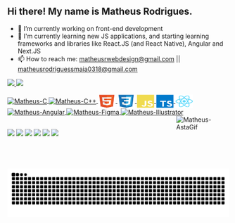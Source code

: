 ## Hi there! My name is Matheus Rodrigues.

<!--
**matheus-rodrigues-m/matheus-rodrigues-m** is a ✨ _special_ ✨ repository because its `README.md` (this file) appears on your GitHub profile.
-->

- 🔭 I’m currently working on front-end development 
- 🌱 I'm currently learning new JS applications, and starting learning frameworks and libraries like React.JS (and React Native), Angular and Next.JS
- 📫 How to reach me: matheusrwebdesign@gmail.com || matheusrodriguessmaia0318@gmail.com

<div>
  <a href="https://github.com/matheus-rodrigues-m">
  <img height="160em" src="https://github-readme-stats.vercel.app/api?username=matheus-rodrigues-m&show_icons=true&theme=dracula&include_all_commits=true&count_private=true"/> 
  <img height="160em" src="https://github-readme-stats.vercel.app/api/top-langs/?username=rafaballerini&layout=compact&langs_count=7&theme=dracula"/>
</div>

 <div style="display: inline_block"><br>
   <img align="center" alt="Matheus-C" height="30" width="40" src="https://cdn.jsdelivr.net/gh/devicons/devicon/icons/c/c-original.svg" />
   <img align="center" alt="Matheus-C++" height="35" width="35" src="https://img.icons8.com/color/48/000000/c-plus-plus-logo.png"/>
  <img align="center" alt="Matheus-HTML" height="30" width="40" src="https://raw.githubusercontent.com/devicons/devicon/master/icons/html5/html5-original.svg">
  <img align="center" alt="Matheus-CSS" height="30" width="40" src="https://raw.githubusercontent.com/devicons/devicon/master/icons/css3/css3-original.svg">
  <img align="center" alt="Matheus-Js" height="30" width="40" src="https://raw.githubusercontent.com/devicons/devicon/master/icons/javascript/javascript-plain.svg">
   
  <img align="center" alt="Matheus-Ts" height="30" width="40" src="https://raw.githubusercontent.com/devicons/devicon/master/icons/typescript/typescript-plain.svg">
  <img align="center" alt="Matheus-React" height="30" width="40" src="https://raw.githubusercontent.com/devicons/devicon/master/icons/react/react-original.svg">
  <img align="center" alt="Matheus-Angular" height="30" width="40" src="https://cdn.jsdelivr.net/gh/devicons/devicon/icons/angularjs/angularjs-plain.svg">

   <img align="center" alt="Matheus-Figma" height="30" width="40" src="https://cdn.jsdelivr.net/gh/devicons/devicon/icons/figma/figma-original.svg" />
    <img align="center" alt="Matheus-Illustrator" height="30" width="40" src="https://cdn.jsdelivr.net/gh/devicons/devicon/icons/illustrator/illustrator-plain.svg"/>
   
   
   
   <img height="120" width="120" align="right" alt="Matheus-AstaGif" src="https://cdn.discordapp.com/attachments/888143779230519317/888144317342969856/deabsft-a1b74ab5-bd5f-477e-9f50-2d4aad24ef2f.gif">
   
</div>
 
  ##
  
  
  <div> 


  <a href="https://www.linkedin.com/in/matheusrodriguestech/" target="_blank"><img src="https://img.shields.io/badge/-LinkedIn-%230077B5?style=for-the-badge&logo=linkedin&logoColor=white" target="_blank"></a> 
  <a href = "mailto:mailto:matheusrwebdesign@gmail.com"><img src="https://img.shields.io/badge/-Gmail-%23333?style=for-the-badge&logo=gmail&logoColor=white" target="_blank"></a>
   <a href="https://www.behance.net/matheus_techdesign" target="_blank"><img src="https://img.shields.io/badge/-Behance-blue?style=for-the-badge&logo=behance&logoColor=white" target="_blank"></a>
  <a href="https://t.me/matheusRodriguesSM" target="_blank"><img src="https://img.shields.io/badge/Telegram-2CA5E0?style=for-the-badge&logo=telegram&logoColor=white" target="_blank"></a>
  <a href="https://instagram.com/theu_rodrigues_" target="_blank"><img src="https://img.shields.io/badge/-Instagram-%23E4405F?style=for-the-badge&logo=instagram&logoColor=white" target="_blank"></a>
 <a href="https://discord.gg/5gQY6pcAGC" target="_blank"><img src="https://img.shields.io/badge/Discord-7289DA?style=for-the-badge&logo=discord&logoColor=white" target="_blank"></a>   
 
</div>


</div>
  
  ![Snake animation](https://github.com/matheus-rodrigues-m/matheus-rodrigues-m/blob/output/github-contribution-grid-snake.svg)
    
